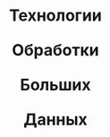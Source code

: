# <p align="center"><b>Технологии</b></p> <p align="center"><b> Обработки</b></p> <p align="center"><b>Больших</b></p> <p align="center"><b>Данных</b></p>


